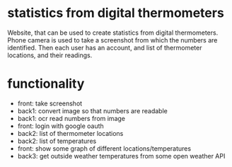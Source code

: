 # statistics from digital thermometers 

Website, that can be used to create statistics from digital thermometers. Phone camera is used to take a screenshot from which the numbers are identified. Then each user has an account, and list of thermometer locations, and their readings.


# functionality
- front: take screenshot
- back1: convert image so that numbers are readable
- back1: ocr read numbers from image
- front: login with google oauth
- back2: list of thermometer locations
- back2: list of temperatures
- front: show some graph of different locations/temperatures
- back3: get outside weather temperatures from some open weather API
